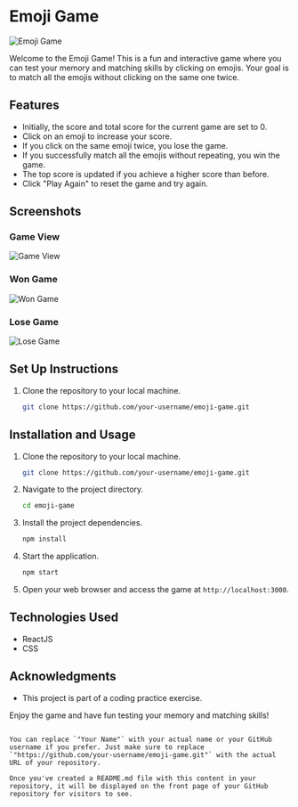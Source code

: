 
# Emoji Game

![Emoji Game](https://assets.ccbp.in/frontend/react-js/game-logo-img.png)

Welcome to the Emoji Game! This is a fun and interactive game where you can test your memory and matching skills by clicking on emojis. Your goal is to match all the emojis without clicking on the same one twice.

## Features

- Initially, the score and total score for the current game are set to 0.
- Click on an emoji to increase your score.
- If you click on the same emoji twice, you lose the game.
- If you successfully match all the emojis without repeating, you win the game.
- The top score is updated if you achieve a higher score than before.
- Click "Play Again" to reset the game and try again.

## Screenshots

### Game View
![Game View](https://assets.ccbp.in/frontend/content/react-js/emoji-game-lg-output-v2.png)

### Won Game
![Won Game](https://assets.ccbp.in/frontend/content/react-js/emoji-game-won-game-lg-output.png)

### Lose Game
![Lose Game](https://assets.ccbp.in/frontend/content/react-js/emoji-game-lose-game-lg-output.png)

## Set Up Instructions

1. Clone the repository to your local machine.
   ```bash
   git clone https://github.com/your-username/emoji-game.git


## Installation and Usage

1. Clone the repository to your local machine.
   ```bash
   git clone https://github.com/your-username/emoji-game.git
   ```

2. Navigate to the project directory.
   ```bash
   cd emoji-game
   ```

3. Install the project dependencies.
   ```bash
   npm install
   ```

4. Start the application.
   ```bash
   npm start
   ```

5. Open your web browser and access the game at `http://localhost:3000`.

## Technologies Used

- ReactJS
- CSS

## Acknowledgments

- This project is part of a coding practice exercise.

Enjoy the game and have fun testing your memory and matching skills!
```

You can replace `"Your Name"` with your actual name or your GitHub username if you prefer. Just make sure to replace `"https://github.com/your-username/emoji-game.git"` with the actual URL of your repository.

Once you've created a README.md file with this content in your repository, it will be displayed on the front page of your GitHub repository for visitors to see.

